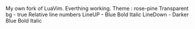 My own fork of LuaVim. 
Everthing working.
Theme : rose-pine
Transparent bg - true
Relative line numbers
LineUP - Blue Bold Italic
LineDown - Darker Blue Bold Italic

